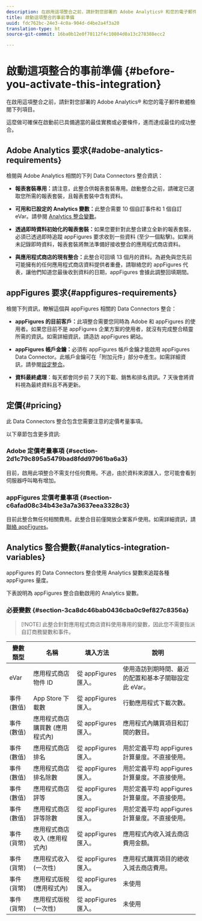 ```yaml
---
description: 在啟用這項整合之前，請針對您部署的 Adobe Analytics® 和您的電子郵件軟體檢閱下列項目。
title: 啟動這項整合的事前準備
uuid: fdc762bc-24e3-4c0a-904d-d4be2a4f3a20
translation-type: ht
source-git-commit: 16ba0b12e0f70112f4c10804d0a13c278388ecc2

---
```



# 啟動這項整合的事前準備 {#before-you-activate-this-integration}

在啟用這項整合之前，請針對您部署的 Adobe Analytics® 和您的電子郵件軟體檢閱下列項目。

這麼做可確保在啟動前已具備適當的最佳實務或必要條件，進而達成最佳的成功整合。

## Adobe Analytics 要求{#adobe-analytics-requirements}

檢閱與 Adobe Analytics 相關的下列 Data Connectors 整合資訊：

* **報表套裝專用：**&#x200B;請注意，此整合供報表套裝專用。啟動整合之前，請確定已選取您所需的報表套裝，且報表套裝中含有資料。
* **可用和已設定的 Analytics 變數：**&#x200B;此整合需要 10 個自訂事件和 1 個自訂 eVar。請參閱 [Analytics 整合變數](appfigures-before-activation.md#analytics-integration-variables)。

* **透過即時資料初始化的報表套裝：**&#x200B;如果您要針對此整合建立全新的報表套裝，必須已透過即時追蹤 appFigures 要求收到一些資料 (至少一個點擊)。如果尚未記錄即時資料，報表套裝將無法準備好接收整合的應用程式商店資料。

* **與應用程式商店的現有整合：**&#x200B;此整合可回填 13 個月的資料。為避免與您先前可能擁有的任何應用程式商店資料提供者重疊，請聯絡您的 appFigures 代表，讓他們知道您最後收到資料的日期，appFigures 會據此調整回填期間。

## appFigures 要求{#appfigures-requirements}

檢閱下列資訊，瞭解這個與 appFigures 相關的 Data Connectors 整合：

* **appFigures 的目前客戶：**&#x200B;此項整合需要您同時為 Adobe 和 appFigures 的使用者。如果您目前不是 appFigures 企業方案的使用者，就沒有完成整合精靈所需的資訊。如需詳細資訊，請造訪 appFigures 網站。
* **appFigures 帳戶金鑰：**&#x200B;必須有 appFigures 帳戶金鑰才能啟用 appFigures Data Connector。此帳戶金鑰可在「附加元件」部分中產生。如需詳細資訊，請參閱[設定整合](../appfigures-overview/t-appfigures-integration.md)。

* **資料最終處理**：每天都會同步前 7 天的下載、銷售和排名資訊。7 天後會將資料視為最終資料且不再更新。

## 定價{#pricing}

此 Data Connectors 整合包含您需要注意的定價考量事項。

以下章節包含更多資訊: 

### Adobe 定價考量事項 {#section-2d1c79c895a5479bad8fdd97961ba6a3}

目前，啟用此項整合不需支付任何費用。不過，由於資料來源匯入，您可能會看到伺服器呼叫略有增加。

### appFigures 定價考量事項 {#section-c6afad08c34b43e3a7a3637eea3328c3}

目前此整合無任何相關費用。此整合目前僅開放企業客戶使用。如需詳細資訊，請[聯絡 appFigures](https://appfigures.com/support/contact)。

## Analytics 整合變數{#analytics-integration-variables}

appFigures 的 Data Connectors 整合使用 Analytics 變數來追蹤各種 appFigures 量度。

下表說明為 appFigures 整合自動啟用的 Analytics 變數。

### 必要變數 {#section-3ca8dc46bab0436cba0c9ef827c8356a}

> [!NOTE] 此整合針對應用程式商店資料使用專用的變數，因此您不需要指派自訂商務變數和事件。

| 變數類型 | 名稱 | 填入方法 | 說明 |
|---|---|---|---|
| eVar | 應用程式商店物件 ID | 從 appFigures 匯入。 | 使用造訪到期時間、最近的配置和基本子關聯設定此 eVar。 |
| 事件 (數值) | App Store 下載數 | 從 appFigures 匯入。 | 行動應用程式下載次數。 |
| 事件 (數值) | 應用程式商店購買數 (應用程式內) | 從 appFigures 匯入。 | 應用程式內購買項目和訂閱的數目。 |
| 事件 (數值) | 應用程式商店排名 | 從 appFigures 匯入。 | 用於定義平均 appFigures 計算量度。不直接使用。 |
| 事件 (數值) | 應用程式商店排名除數 | 從 appFigures 匯入。 | 用於定義平均 appFigures 計算量度。不直接使用。 |
| 事件 (數值) | 應用程式商店評等 | 從 appFigures 匯入。 | 用於定義平均 appFigures 計算量度。不直接使用。 |
| 事件 (數值) | 應用程式商店評等除數 | 從 appFigures 匯入。 | 用於定義平均 appFigures 計算量度。不直接使用。 |
| 事件 (貨幣) | 應用程式商店收入 (應用程式內) | 從 appFigures 匯入。 | 應用程式內收入減去商店費用金額。 |
| 事件 (貨幣) | 應用程式收入 (一次性) | 從 appFigures 匯入。 | 應用程式購買項目的總收入減去商店費用。 |
| 事件 (貨幣) | 應用程式版稅 (應用程式內) | 從 appFigures 匯入。 | 未使用 |
| 事件 (貨幣) | 應用程式版稅 (一次性) | 從 appFigures 匯入。 | 未使用 |
